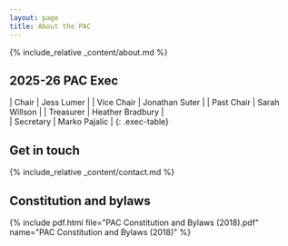 ```yaml
---
layout: page
title: About the PAC
---
```


{% include_relative _content/about.md %}

## 2025-26 PAC Exec

| Chair      | Jess Lumer       |
| Vice Chair | Jonathan Suter   |
| Past Chair | Sarah Willson    |
| Treasurer  | Heather Bradbury |  
| Secretary  | Marko Pajalic    |
{: .exec-table}

## Get in touch
{% include_relative _content/contact.md %}

## Constitution and bylaws
{% include pdf.html file="PAC Constitution and Bylaws (2018).pdf" name="PAC Constitution and Bylaws (2018)" %}